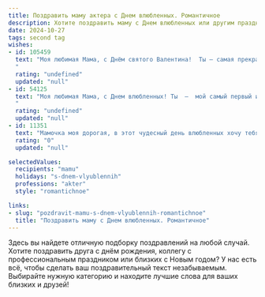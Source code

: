```yaml
---
title: Поздравить маму актера с Днем влюбленных. Романтичное
description: Хотите поздравить маму с Днем влюбленных или другим праздником? Наш ИИ создаст незабываемое поздравление, а вы обязательно выделитесь среди других.  
date: 2024-10-27
tags: second tag
wishes:
- id: 105459
  text: "Моя любимая Мама, с Днём святого Валентина!  Ты – самая прекрасная актриса в моей жизни,  твоя любовь – самая трогательная роль, которую ты играешь каждый день,  и я бесконечно восхищаюсь твоим талантом любить так сильно и самоотверженно.  Пусть этот  день будет полон нежности, романтики и  счастья,  а  твоё сердце  всегда будет переполнено любовью!
  "
  rating: "undefined"
  updated: "null"
- id: 54125
  text: "Моя любимая Мама, с Днем влюбленных! Ты  —  мой самый первый и самый главный зритель, самая преданная поклонница, самая  строгая и самая нежная критика. Спасибо за любовь, за веру и за то, что помогаешь мне раскрывать свой талант!  💖   Ты — моя звезда! ✨
  "
  rating: "undefined"
  updated: "null"
- id: 11351
  text: "Мамочка моя дорогая, в этот чудесный день влюбленных хочу тебя поздравить! Знаю, что актерская профессия требует много сил и душевных капель, но ты всегда остаешься той же романтичной и нежной. Пусть каждый миг твоей жизни будет наполнен любовью и теплом, как на сцене, так и в обычной жизни. Ты моя вечная муза и источник вдохновения. С Днем влюбленных, мама!"
  rating: "0"
  updated: "null"

selectedValues:
  recipients: "mamu"
  holidays: "s-dnem-vlyublennih"
  professions: "akter"
  style: "romantichnoe"

links:
- slug: "pozdravit-mamu-s-dnem-vlyublennih-romantichnoe"
  title: "Поздравить маму с Днем влюбленных. Романтичное"
---
```


Здесь вы найдете отличную подборку поздравлений на любой случай. 
Хотите поздравить друга с днём рождения, коллегу с профессиональным праздником или близких с Новым годом? У нас есть всё, чтобы сделать ваш поздравительный текст незабываемым. Выбирайте нужную категорию и находите лучшие слова для ваших близких и друзей!
